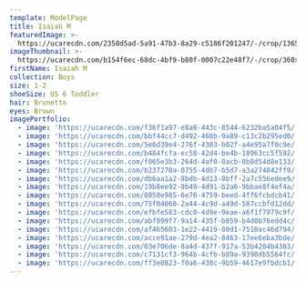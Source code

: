 ```yaml
---
template: ModelPage
title: Isaiah M
featuredImage: >-
  https://ucarecdn.com/2358d5ad-5a91-47b3-8a29-c5186f201247/-/crop/1365x893/0,314/-/preview/
imageThumbnail: >-
  https://ucarecdn.com/b154f6ec-68dc-4bf9-b80f-0007c22e48f7/-/crop/360x489/960,154/-/preview/
firstName: Isaiah M
collection: Boys
size: 1-2
shoeSize: US 6 Toddler
hair: Brunette
eyes: Brown
imagePortfolio:
  - image: 'https://ucarecdn.com/f36f1a97-e8a8-443c-8544-6232ba5a04f5/'
  - image: 'https://ucarecdn.com/bbf44cc7-d492-468b-9a89-c13c2b295ed0/'
  - image: 'https://ucarecdn.com/5e6d39e4-276f-4383-b02f-a4e95a7f0c9e/'
  - image: 'https://ucarecdn.com/b484fcfa-ec58-42d4-be4b-18963cc5f592/'
  - image: 'https://ucarecdn.com/f065e3b3-264d-4af0-8acb-0b8d54d8e133/'
  - image: 'https://ucarecdn.com/b237270a-0755-4db7-b5d7-a3a274842ff9/'
  - image: 'https://ucarecdn.com/db6aa1a2-8bdb-4d13-8bff-2a7c556edee9/'
  - image: 'https://ucarecdn.com/19b8ee92-8b49-4d91-b2a6-9bbae8f4ef4a/'
  - image: 'https://ucarecdn.com/8050e985-6e70-4759-beed-4ff6fcbdcb41/'
  - image: 'https://ucarecdn.com/75f04060-2a44-4c9d-a49d-587ccbfd12dd/'
  - image: 'https://ucarecdn.com/efbfe583-cdc0-4d9e-9eae-a6f1f7979c9f/'
  - image: 'https://ucarecdn.com/abf099f7-9a14-435f-b859-b4d0b76edd4c/'
  - image: 'https://ucarecdn.com/af465603-1e22-4419-80d1-7510ac46d794/'
  - image: 'https://ucarecdn.com/acce91ae-279d-4ea2-8463-17ee6eba3bde/'
  - image: 'https://ucarecdn.com/03e706de-8a4d-437f-917a-53b4204b4383/'
  - image: 'https://ucarecdn.com/c7131cf3-964b-4cfb-b89a-9390db5564fc/'
  - image: 'https://ucarecdn.com/ff3e8823-f0a6-438c-9b59-4617e9fbdcb1/'
---
```


